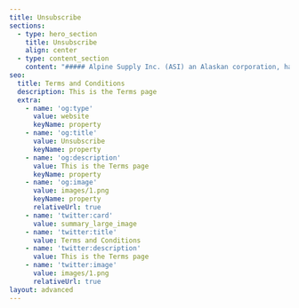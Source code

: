 ```yaml
---
title: Unsubscribe
sections:
  - type: hero_section
    title: Unsubscribe
    align: center
  - type: content_section
    content: "##### Alpine Supply Inc. (ASI) an Alaskan corporation, has become a valued resource and partner for businesses and governments worldwide. We offer competitive pricing, National Stock Number (NSN) ordering, as well as a bulk ordering API for our large customers.\n\n##### Our products ship direct from the manufacturer, so you know they are the correct part at the best price.\n\n##### By striving to grow organically and partnering with new manufacturers, we have created a system of continuous natural growth. We only partner with manufacturers and brands we trust and can rely on for quality and delivery.\n\n##### We value our customers and work hard to ensure their complete satisfaction.\_***Before, during, and after every sale***, we will be there to answer any questions and to provide the best experience possible.\n"
seo:
  title: Terms and Conditions
  description: This is the Terms page
  extra:
    - name: 'og:type'
      value: website
      keyName: property
    - name: 'og:title'
      value: Unsubscribe
      keyName: property
    - name: 'og:description'
      value: This is the Terms page
      keyName: property
    - name: 'og:image'
      value: images/1.png
      keyName: property
      relativeUrl: true
    - name: 'twitter:card'
      value: summary_large_image
    - name: 'twitter:title'
      value: Terms and Conditions
    - name: 'twitter:description'
      value: This is the Terms page
    - name: 'twitter:image'
      value: images/1.png
      relativeUrl: true
layout: advanced
---
```


